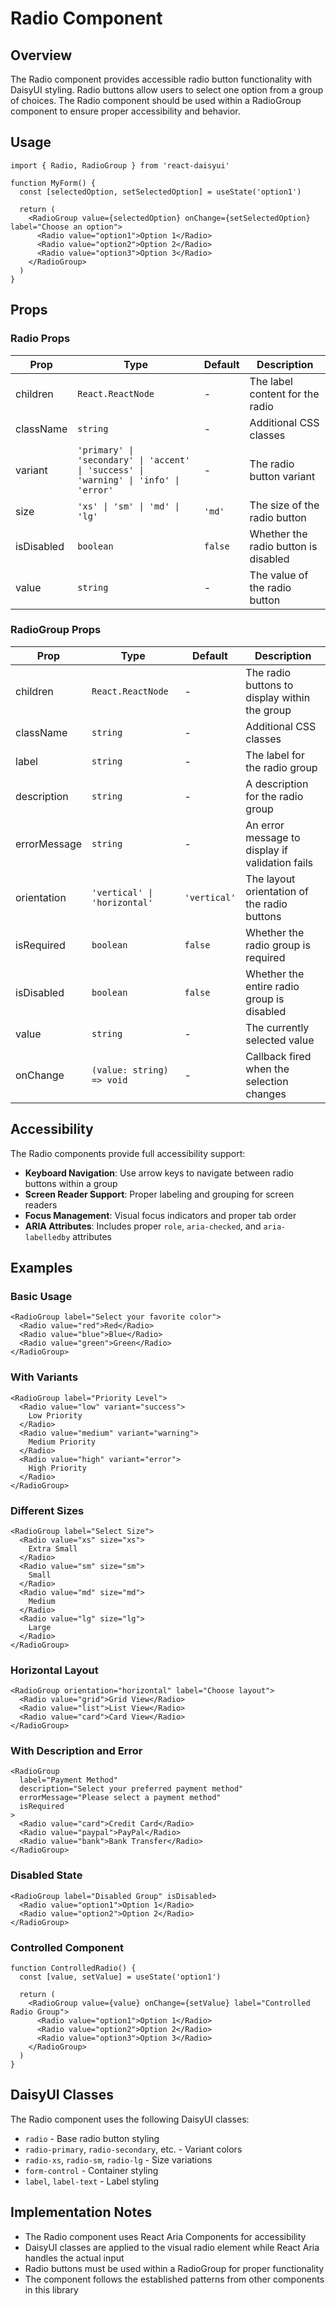 # Radio Component

## Overview

The Radio component provides accessible radio button functionality with DaisyUI styling. Radio buttons allow users to select one option from a group of choices. The Radio component should be used within a RadioGroup component to ensure proper accessibility and behavior.

## Usage

```tsx
import { Radio, RadioGroup } from 'react-daisyui'

function MyForm() {
  const [selectedOption, setSelectedOption] = useState('option1')

  return (
    <RadioGroup value={selectedOption} onChange={setSelectedOption} label="Choose an option">
      <Radio value="option1">Option 1</Radio>
      <Radio value="option2">Option 2</Radio>
      <Radio value="option3">Option 3</Radio>
    </RadioGroup>
  )
}
```

## Props

### Radio Props

| Prop       | Type                                                                                  | Default | Description                          |
| ---------- | ------------------------------------------------------------------------------------- | ------- | ------------------------------------ |
| children   | `React.ReactNode`                                                                     | -       | The label content for the radio      |
| className  | `string`                                                                              | -       | Additional CSS classes               |
| variant    | `'primary' \| 'secondary' \| 'accent' \| 'success' \| 'warning' \| 'info' \| 'error'` | -       | The radio button variant             |
| size       | `'xs' \| 'sm' \| 'md' \| 'lg'`                                                        | `'md'`  | The size of the radio button         |
| isDisabled | `boolean`                                                                             | `false` | Whether the radio button is disabled |
| value      | `string`                                                                              | -       | The value of the radio button        |

### RadioGroup Props

| Prop         | Type                         | Default      | Description                                     |
| ------------ | ---------------------------- | ------------ | ----------------------------------------------- |
| children     | `React.ReactNode`            | -            | The radio buttons to display within the group   |
| className    | `string`                     | -            | Additional CSS classes                          |
| label        | `string`                     | -            | The label for the radio group                   |
| description  | `string`                     | -            | A description for the radio group               |
| errorMessage | `string`                     | -            | An error message to display if validation fails |
| orientation  | `'vertical' \| 'horizontal'` | `'vertical'` | The layout orientation of the radio buttons     |
| isRequired   | `boolean`                    | `false`      | Whether the radio group is required             |
| isDisabled   | `boolean`                    | `false`      | Whether the entire radio group is disabled      |
| value        | `string`                     | -            | The currently selected value                    |
| onChange     | `(value: string) => void`    | -            | Callback fired when the selection changes       |

## Accessibility

The Radio components provide full accessibility support:

- **Keyboard Navigation**: Use arrow keys to navigate between radio buttons within a group
- **Screen Reader Support**: Proper labeling and grouping for screen readers
- **Focus Management**: Visual focus indicators and proper tab order
- **ARIA Attributes**: Includes proper `role`, `aria-checked`, and `aria-labelledby` attributes

## Examples

### Basic Usage

```tsx
<RadioGroup label="Select your favorite color">
  <Radio value="red">Red</Radio>
  <Radio value="blue">Blue</Radio>
  <Radio value="green">Green</Radio>
</RadioGroup>
```

### With Variants

```tsx
<RadioGroup label="Priority Level">
  <Radio value="low" variant="success">
    Low Priority
  </Radio>
  <Radio value="medium" variant="warning">
    Medium Priority
  </Radio>
  <Radio value="high" variant="error">
    High Priority
  </Radio>
</RadioGroup>
```

### Different Sizes

```tsx
<RadioGroup label="Select Size">
  <Radio value="xs" size="xs">
    Extra Small
  </Radio>
  <Radio value="sm" size="sm">
    Small
  </Radio>
  <Radio value="md" size="md">
    Medium
  </Radio>
  <Radio value="lg" size="lg">
    Large
  </Radio>
</RadioGroup>
```

### Horizontal Layout

```tsx
<RadioGroup orientation="horizontal" label="Choose layout">
  <Radio value="grid">Grid View</Radio>
  <Radio value="list">List View</Radio>
  <Radio value="card">Card View</Radio>
</RadioGroup>
```

### With Description and Error

```tsx
<RadioGroup
  label="Payment Method"
  description="Select your preferred payment method"
  errorMessage="Please select a payment method"
  isRequired
>
  <Radio value="card">Credit Card</Radio>
  <Radio value="paypal">PayPal</Radio>
  <Radio value="bank">Bank Transfer</Radio>
</RadioGroup>
```

### Disabled State

```tsx
<RadioGroup label="Disabled Group" isDisabled>
  <Radio value="option1">Option 1</Radio>
  <Radio value="option2">Option 2</Radio>
</RadioGroup>
```

### Controlled Component

```tsx
function ControlledRadio() {
  const [value, setValue] = useState('option1')

  return (
    <RadioGroup value={value} onChange={setValue} label="Controlled Radio Group">
      <Radio value="option1">Option 1</Radio>
      <Radio value="option2">Option 2</Radio>
      <Radio value="option3">Option 3</Radio>
    </RadioGroup>
  )
}
```

## DaisyUI Classes

The Radio component uses the following DaisyUI classes:

- `radio` - Base radio button styling
- `radio-primary`, `radio-secondary`, etc. - Variant colors
- `radio-xs`, `radio-sm`, `radio-lg` - Size variations
- `form-control` - Container styling
- `label`, `label-text` - Label styling

## Implementation Notes

- The Radio component uses React Aria Components for accessibility
- DaisyUI classes are applied to the visual radio element while React Aria handles the actual input
- Radio buttons must be used within a RadioGroup for proper functionality
- The component follows the established patterns from other components in this library
